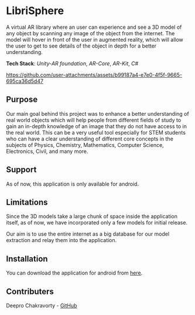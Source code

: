 # LibriSphere

A virtual AR library where an user can experience and see a 3D model of any object by scanning any image of the object from the internet. The model will hover in front of the user in augmented reality, which will allow the user to get to see details of the object in depth for a better understanding. 

**Tech Stack**: *Unity-AR foundation*, *AR-Core*, *AR-Kit*, *C#*



https://github.com/user-attachments/assets/b99187a4-e7e0-4f5f-9665-695ca36d5d47



## Purpose

Our main goal behind this project was to enhance a better understanding of real world objects which will help people from different fields of study to gain an in-depth knowledge of an image that they do not have access to in the real world. This can be a very useful tool especially for STEM students who can have a clear understanding of different core concepts in the subjects of Physics, Chemistry, Mathematics, Computer Science, Electronics, Civil, and many more.

## Support

As of now, this application is only available for android.

## Limitations

Since the 3D models take a large chunk of space inside the application itself, as of now, we have incorporated only a few models for initial release. 

Our aim is to use the entire internet as a big database for our model extraction and relay them into the application.

## Installation

You can download the application for android from [here](https://drive.google.com/drive/folders/13lWxHYGE0sKEg0MDZu23erHK9eV4HKvK?usp=sharing). 

## Contributers

Deepro Chakravorty - [GitHub](https://github.com/DThePro/)
